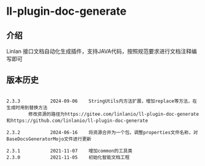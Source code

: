 # ll-plugin-doc-generate
## 介绍
Linlan 接口文档自动化生成插件，支持JAVA代码，按照规范要求进行文档注释编写即可

## 版本历史
```

2.3.3           2024-09-06    StringUtils内方法扩展，增加replace等方法，在生成时用到替换方法
        修改资源的路径为https://gitee.com/linlanio/ll-plugin-doc-generate和https://github.com/linlanio/ll-plugin-doc-generate
        
2.3.2           2024-06-16    将资源合并为一个包，调整properties文件名称，对BaseDocsGeneratorMojo文件进行更新

2.3.1           2021-11-07    增加common的工具类
2.3.0           2021-11-05    初始化智能文档工程


```

